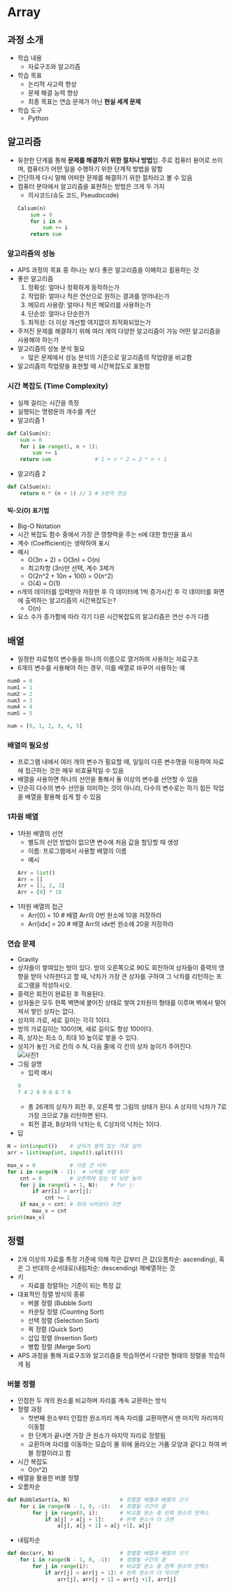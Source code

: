 # Array
## 과정 소개
- 학습 내용
    - 자료구조와 알고리즘
- 학습 목표
    - 논리적 사고력 향상
    - 문제 해결 능력 향상
    - 최종 목표는 연습 문제가 아닌 **현실 세계 문제**
- 학습 도구
    - Python

## 알고리즘
- 유한한 단계를 통해 **문제를 해결하기 위한 절차나 방법**임. 주로 컴퓨터 용어로 쓰이며, 컴퓨터가 어떤 일을 수행하기 위한 단계적 방법을 말함
- 간단하게 다시 말해 어떠한 문제를 해결하기 위한 절차라고 볼 수 있음
- 컴퓨터 분야에서 알고리즘을 표현하는 방법은 크게 두 가지
    - 의사코드(슈도 코드, Pseudocode)
    ```python
    Calsum(n)
        sum = 0
        for i in n
            sum += i
        return sum
    ```

### 알고리즘의 성능
- APS 과정의 목표 중 하나는 보다 좋은 알고리즘을 이해하고 횔용하는 것
- 좋은 알고리즘
    1. 정확성: 얼마나 정확하게 동작하는가
    2. 작업량: 얼마나 적은 연산으로 원하는 결과를 얻어내는가
    3. 메모리 사용량: 얼마나 적은 메모리를 사용하는가
    4. 단순성: 얼마나 단순한가
    5. 최적성: 더 이상 개선할 여지없이 최적화되었는가
- 주저진 문제를 해결하기 위해 여러 개의 다양한 알고리즘이 가능
    어떤 알고리즘을 사용해야 하는가
- 알고리즘의 성눙 분석 필요
    - 많은 문제에서 성능 분석의 기준으로 알고리즘의 작업량을 비교함
- 알고리즘의 작업량을 표현할 때 시간복잡도로 표현함

### 시간 복잡도 (Time Complexity)
- 실제 걸리는 시간을 측정
- 실행되는 명령문의 개수를 계산
- 알고리즘 1
```python
def CalSum(n):
    sum = 0
    for i in range(1, n + 1):
        sum += i
    return sum              # 1 + n * 2 = 2 * n + 1
```
- 알고리즘 2
```python
def CalSum(n):
    return n * (n + 1) // 2 # 3번의 연상
```

#### 빅-오(O) 표기법
- Big-O Notation
- 시간 복잡도 함수 중에서 가장 큰 영향력을 주는 n에 대한 항만을 표시
- 계수 (Coefficient)는 생략하여 표시
- 예시
    - O(3n + 2) = O(3n) = O(n)
    - 최고차항 (3n)만 선택, 계수 3제거
    - O(2n^2 + 10n + 100) = O(n^2)
    - O(4) = O(1)
- n개의 데이터를 입력받아 저장한 후 각 데이터에 1씩 증가시킨 후 각 데이터를 화면에 출력하는 알고리즘의 시간복잡도는?
    - O(n)
- 요소 수가 증가함에 따라 각기 다른 시간복잡도의 알고리즘은 연산 수가 다름

## 배열
- 일정한 자료형의 변수들을 하나의 이름으로 열거하여 사용하는 자료구조
- 6개의 변수를 사용해야 하는 경우, 이를 배열로 바꾸어 사용하는 예
```python
num0 = 0
num1 = 1
num2 = 2
num3 = 3
num4 = 4
num5 = 5

num = [0, 1, 2, 3, 4, 5]
```
### 배열의 필요성
- 프로그램 내에서 여러 개의 변수가 필요할 때, 일일이 다른 변수명을 이용하여 자료에 접근하는 것은 매우 비효율적일 수 있음
- 배열을 사용하면 하나의 선언을 통해서 둘 이상의 변수를 선언할 수 있음
- 단순히 다수의 변수 선언을 의미하는 것이 아니라, 다수의 변수로는 하기 힘든 작업을 배열을 활용해 쉽게 할 수 있음

### 1차원 배열
- 1차원 배열의 선언
    - 별도의 선언 방법이 없으면 변수에 처음 값을 할당할 때 생성
    - 이름: 프로그램에서 사용할 배열의 이름
    - 예시
    ```python
    Arr = list()
    Arr = []
    Arr = [1, 2, 3]
    Arr = [0] * 10
    ```
- 1차원 배열의 접근
    - Arr[0] = 10       # 배열 Arr의 0번 원소에 10을 저장하라
    - Arr[idx] = 20     # 배열 Arr의 idx번 원소에 20을 저장하라

### 연습 문제
- Gravity
- 상자들이 쌓여있는 방이 있다. 방이 오른쪽으로 90도 회전하여 상자들이 중력의 영향을 받아 낙하한다고 할 때, 낙차가 가장 큰 상자를 구하여 그 낙차를 리턴하는 프로그램을 작성하시오.
- 중력은 회전이 완료된 후 적용된다.
- 상자들은 모두 한쪽 벽면에 붙어진 상태로 쌓여 2차원의 형태를 이루며 벽에서 떨어져서 쌓인 상자는 없다.
- 상자의 가로, 세로 길이는 각각 1이다.
- 방의 가로길이는 100이며, 세로 길이도 항상 100이다.
- 즉, 상자는 최소 0, 최대 10 높이로 쌓을 수 있다.
- 상자가 놓인 가로 칸의 수 N, 다음 줄에 각 칸의 상자 높이가 주어진다.    
![사진1](./asset/Algo01.PNG)
- 그림 설명
    - 입력 예시
    ```python
    9
    7 4 2 0 0 6 0 7 0
    ```
    - 총 26개의 상자가 회전 후, 오른쪽 방 그림의 상태가 된다. A 상자의 낙차가 7로 가장 크므로 7을 리턴하면 된다.
    - 회전 결과, B상자의 낙차는 6, C상자의 낙차는 1이다.
- 답
```python
N = int(input())    # 상자가 쌓여 있는 가로 길이
arr = list(map(int, input().split()))

max_v = 0           # 가장 큰 낙차
for i in range(N - 1):  # 낙차를 구할 위치
    cnt = 0         # 오른쪽에 있는 더 낮은 높이
    for j in range(i + 1, N):    # for j: 
        if arr[i] > arr[j]:
            cnt += 1
    if max_v < cnt: # 최대 낙차보다 크면
        max_v = cnt
print(max_v)
```

## 정렬
- 2개 이상의 자료를 특정 기준에 의해 작은 값부터 큰 값(오름차순: ascending), 혹은 그 반대의 순서대로(내림차순: descending) 재배열하는 것
- 키
    - 자료를 정렬하는 기준이 되는 특정 값
- 대표적인 정렬 방식의 종류
    - 버블 정렬 (Bubble Sort)
    - 카운팅 정렬 (Counting Sort)
    - 선택 정렬 (Selection Sort)
    - 퀵 정렬 (Quick Sort)
    - 삽입 정렬 (Insertion Sort)
    - 병합 정렬 (Merge Sort)
- APS 과정을 통해 자료구조와 알고리즘을 학습하면서 다양한 형태의 정렬을 학습하게 됨

### 버블 정렬
- 인접한 두 개의 원소를 비교하며 자리를 계속 교환하는 방식
- 정렬 과정
    - 첫번째 원소부터 인접한 원소끼리 계속 자리를 교환하면서 맨 마지막 자리까지 이동함
    - 한 단계가 끝나면 가장 큰 원소가 마지막 자리로 정렬됨
    - 교환하며 자리를 이동하는 모습이 물 위에 올라오는 거품 모양과 같다고 하여 버블 정렬이라고 함
- 시간 복잡도
    - O(n^2)
- 배열을 활용한 버블 정렬
- 오름차순
```python
def BubbleSort(a, N)                # 정렬할 배열과 배열의 크기
    for i in range(N - 1, 0, -1):   # 정렬될 구간의 끝
        for j in range(0, i):       # 비교할 원소 중 왼쪽 원소의 인덱스
            if a[j] > a[j + 1]:     # 왼쪽 원소가 더 크면
                a[j], a[j + 1] = a[j +1], a[j]
```
- 내림차순
```python
def dec(arr, N)                     # 정렬할 배열과 배열의 크기
    for i in range(N - 1, 0, -1):   # 정렬될 구간의 끝
        for j in range(i):          # 비교할 원소 중 왼쪽 원소의 인덱스
            if arr[j] < arr[j + 1]: # 왼쪽 원소가 더 작으면
                arr[j], arr[j + 1] = arr[j +1], arr[j]
```